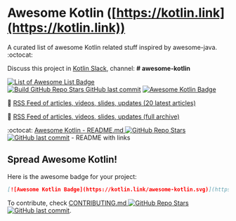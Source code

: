 # Awesome Kotlin ([https://kotlin.link](https://kotlin.link))

A curated list of awesome Kotlin related stuff inspired by awesome-java. :octocat:

Discuss this project in [Kotlin Slack](http://slack.kotlinlang.org/), channel: **# awesome-kotlin**

[![List of Awesome List Badge](https://cdn.rawgit.com/sindresorhus/awesome/d7305f38d29fed78fa85652e3a63e154dd8e8829/media/badge.svg)](https://github.com/sindresorhus/awesome) [![Build ![GitHub Repo Stars](https://img.shields.io/github/stars/Heapy/awesome-kotlin) ![GitHub last commit](https://img.shields.io/github/last-commit/Heapy/awesome-kotlin)](https://github.com/Heapy/awesome-kotlin/actions/workflows/build.yml/badge.svg)](https://github.com/Heapy/awesome-kotlin/actions/workflows/build.yml) [![Awesome Kotlin Badge](https://kotlin.link/awesome-kotlin.svg)](https://github.com/Heapy/awesome-kotlin)

:newspaper: [RSS Feed of articles, videos, slides, updates (20 latest articles)](http://kotlin.link/rss.xml)

:newspaper: [RSS Feed of articles, videos, slides, updates (full archive)](http://kotlin.link/rss-full.xml)

:octocat: [Awesome Kotlin - README.md ![GitHub Repo Stars](https://img.shields.io/github/stars/Heapy/awesome-kotlin) ![GitHub last commit](https://img.shields.io/github/last-commit/Heapy/awesome-kotlin)](https://github.com/Heapy/awesome-kotlin/blob/readme/README.md) - README with links

## Spread Awesome Kotlin!

Here is the awesome badge for your project:

```markdown
[![Awesome Kotlin Badge](https://kotlin.link/awesome-kotlin.svg)](https://github.com/Heapy/awesome-kotlin)
```

To contribute, check [CONTRIBUTING.md ![GitHub Repo Stars](https://img.shields.io/github/stars/Heapy/awesome-kotlin) ![GitHub last commit](https://img.shields.io/github/last-commit/Heapy/awesome-kotlin)](https://github.com/Heapy/awesome-kotlin/blob/main/.github/contributing.md).
